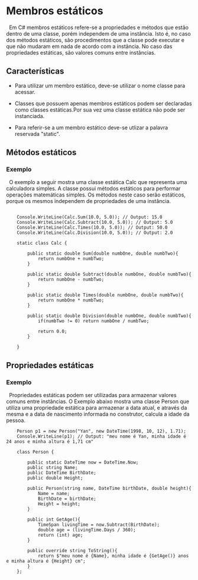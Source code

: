 # Membros estáticos

&nbsp; Em C# membros estáticos refere-se a propriedades e métodos que estão dentro de uma classe, porém independem de uma instância. Isto é, no caso dos métodos estáticos, são procedimentos que a classe pode executar e que não mudaram em nada de acordo com a instância. No caso das propriedades estáticas, são valores comuns entre instâncias.

## Características

- Para utilizar um membro estático, deve-se utilizar o nome classe para acessar.

- Classes que possuem apenas membros estáticos podem ser declaradas como classes estáticas.Por sua vez uma classe estática não pode ser instanciada.

- Para referir-se a um membro estático deve-se utlizar a palavra reservada "static".

## Métodos estáticos

### Exemplo

&nbsp; O exemplo a seguir mostra uma classe estática Calc que representa uma calculadora simples. A classe possui métodos estáticos para performar operações matemáticas simples. Os métodos neste caso serão estáticos, porque os mesmos independem de propriedades de uma instância.

```

    Console.WriteLine(Calc.Sum(10.0, 5.0)); // Output: 15.0
    Console.WriteLine(Calc.Subtract(10.0, 5.0)); // Output: 5.0
    Console.WriteLine(Calc.Times(10.0, 5.0)); // Output: 50.0
    Console.WriteLine(Calc.Division(10.0, 5.0)); // Output: 2.0

    static class Calc {

        public static double Sum(double numbOne, double numbTwo){
            return numbOne + numbTwo;
        }

        public static double Subtract(double numbOne, double numbTwo){
            return numbOne - numbTwo;
        }

        public static double Times(double numbOne, double numbTwo){
            return numbOne * numbTwo;
        }

        public static double Division(double numbOne, double numbTwo){
            if(numbTwo != 0) return numbOne / numbTwo;

            return 0.0;
        }

    }

```

## Propriedades estáticas

### Exemplo

&nbsp; Propriedades estáticas podem ser utilizadas para armazenar valores comuns entre instâncias. O Exemplo abaixo mostra uma classe Person que utiliza uma propriedade estática para armazenar a data atual, e através da mesma e a data de nascimento informada no construtor, calcula a idade da pessoa.

```
    Person p1 = new Person("Yan", new DateTime(1998, 10, 12), 1.71);
    Console.WriteLine(p1); // Output: "meu nome é Yan, minha idade é 24 anos e minha altura é 1,71 cm"

    class Person {

        public static DateTime now = DateTime.Now;
        public string Name;
        public DateTime BirthDate;
        public double Height;
        
        public Person(string name, DateTime birthDate, double height){
            Name = name;
            BirthDate = birthDate;
            Height = height;
        }

        public int GetAge(){
            TimeSpan livingTime = now.Subtract(BirthDate);
            double age = (livingTime.Days / 360);
            return (int) age;
        }

        public override string ToString(){
            return $"meu nome é {Name}, minha idade é {GetAge()} anos e minha altura é {Height} cm";
        }
    };

```